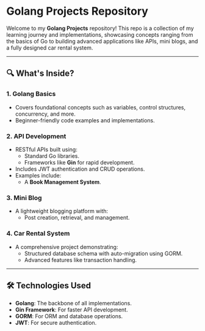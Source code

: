 # Golang Projects Repository

Welcome to my **Golang Projects** repository! This repo is a collection of my learning journey and implementations, showcasing concepts ranging from the basics of Go to building advanced applications like APIs, mini blogs, and a fully designed car rental system.

---

## 🔍 What's Inside?

### 1. **Golang Basics**
- Covers foundational concepts such as variables, control structures, concurrency, and more.
- Beginner-friendly code examples and implementations.

### 2. **API Development**
- RESTful APIs built using:
  - Standard Go libraries.
  - Frameworks like **Gin** for rapid development.
- Includes JWT authentication and CRUD operations.
- Examples include:
  - A **Book Management System**.

### 3. **Mini Blog**
- A lightweight blogging platform with:
  - Post creation, retrieval, and management.

### 4. **Car Rental System**
- A comprehensive project demonstrating:
  - Structured database schema with auto-migration using GORM.
  - Advanced features like transaction handling.

---

## 🛠️ Technologies Used
- **Golang**: The backbone of all implementations.
- **Gin Framework**: For faster API development.
- **GORM**: For ORM and database operations.
- **JWT**: For secure authentication.
